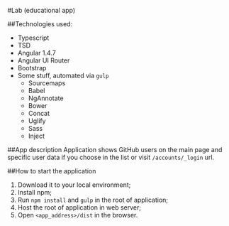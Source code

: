 #Lab (educational app)

##Technologies used:
- Typescript
- TSD
- Angular 1.4.7
- Angular UI Router
- Bootstrap
- Some stuff, automated via `gulp`
  - Sourcemaps
  - Babel
  - NgAnnotate
  - Bower
  - Concat
  - Uglify
  - Sass
  - Inject

##App description
Application shows GitHub users on the main page and specific user data if you choose in the list or visit `/accounts/_login` url.

##How to start the application

1. Download it to your local environment;
2. Install npm;
3. Run `npm install` and `gulp` in the root of application;
4. Host the root of application in web server;
5. Open `<app_address>/dist` in the browser.
